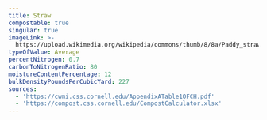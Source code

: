 ```yaml
---
title: Straw
compostable: true
singular: true
imageLink: >-
  https://upload.wikimedia.org/wikipedia/commons/thumb/8/8a/Paddy_straw_near_Kothapeta%2C_Eluru.jpg/512px-Paddy_straw_near_Kothapeta%2C_Eluru.jpg
typeOfValue: Average
percentNitrogen: 0.7
carbonToNitrogenRatio: 80
moistureContentPercentage: 12
bulkDensityPoundsPerCubicYard: 227
sources:
  - 'https://cwmi.css.cornell.edu/AppendixATable1OFCH.pdf'
  - 'https://compost.css.cornell.edu/CompostCalculator.xlsx'
---
```


